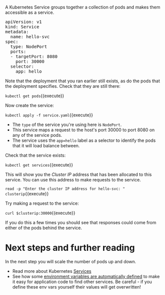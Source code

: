 A Kubernetes Service groups together a collection of pods and makes them accessible as a service.

<pre class="file" data-filename="service.yaml" data-target="replace">
apiVersion: v1
kind: Service
metadata:
  name: hello-svc
spec:
  type: NodePort
  ports:
  - targetPort: 8080
    port: 30000
  selector:
    app: hello
</pre>

Note that the deployment that you ran earlier still exists, as do the pods that the deployment specifies. Check that they are still there:

`kubectl get pods`{{execute}}

Now create the service:

`kubectl apply -f service.yaml`{{execute}}

* The `type` of the service you're using here is `NodePort`.
* This service maps a request to the host's port 30000 to port 8080 on any of the service pods.
* The service uses the `app=hello` label as a selector to identify the pods that it will load balance between.

Check that the service exists:

`kubectl get services`{{execute}}

This will show you the *Cluster IP* address that has been allocated to this service. You can use this address to make requests to the service.

`read -p "Enter the cluster IP address for hello-svc: " clusterip`{{execute}}

Try making a request to the service:

`curl $clusterip:30000`{{execute}}

If you do this a few times you should see that responses could come from either of the pods behind the service.

# Next steps and further reading

In the next step you will scale the number of pods up and down.

* Read more about Kubernetes [Services](https://kubernetes.io/docs/concepts/services-networking/service/)
* See how some [environment variables are automatically defined](https://kubernetes.io/docs/concepts/services-networking/service/#discovering-services) to make it easy for application code to find other services. Be careful - if you define these env vars yourself their values will get overwritten!
